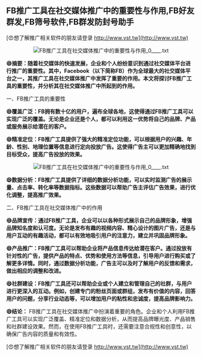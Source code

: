 ## **FB推广工具在社交媒体推广中的重要性与作用,FB好友群发,FB筛号软件,FB群发防封号助手**

[😍想了解推广相关软件的朋友请登录 http://www.vst.tw](http://www.vst.tw)

 <center><img src="https://vst.tw/MP4/tuiguang/png/1.png" alt="FB推广工具在社交媒体推广中的重要性与作用_0____.txt"></center>

**😄摘要：随着社交媒体的快速发展，企业和个人纷纷意识到通过社交媒体平台进行推广的重要性。其中，Facebook（以下简称FB）作为全球最大的社交媒体平台之一，其推广工具在社交媒体推广中发挥了重要的作用。本文将探讨FB推广工具的重要性，并分析其在社交媒体推广中所起到的作用。**

一、FB推广工具的重要性

**😄覆盖广泛：FB拥有数十亿的用户，遍布全球各地，这使得通过FB推广工具可以实现广泛的覆盖。无论是企业还是个人，都可以利用这一优势将自己的品牌、产品或服务展示给潜在的客户。**

**😄精准定位：FB推广工具提供了强大的精准定位功能，可以根据用户的兴趣、年龄、性别、地理位置等信息进行定向投放广告。这使得广告主可以更加精确地找到目标受众，提高广告投放的效果。**

 <center><img src="https://vst.tw/MP4/tuiguang/png/2.png" alt="FB推广工具在社交媒体推广中的重要性与作用_0____.txt"></center>

**😄数据分析：FB推广工具提供了详细的数据分析功能，可以实时监测广告的展示量、点击率、转化率等数据指标。这些数据可以帮助广告主评估广告效果，进行优化调整，提高推广效果。**

二、FB推广工具在社交媒体推广中的作用

**😄品牌宣传：通过FB推广工具，企业可以以各种形式展示自己的品牌形象，增强品牌知名度和认可度。无论是发布有趣的视频内容、精心设计的图片广告，还是与用户互动的有趣活动，都可以有效地吸引用户的注意力，建立并巩固品牌形象。**

**😄产品推广：FB推广工具可以帮助企业将产品信息传达给潜在客户。通过投放有针对性的广告，提供产品的特点、优势和使用方法等信息，引导用户进行购买或了解更多详情。同时，通过数据分析功能，广告主可以及时了解用户的反馈和需求，做出相应的调整和改进。**

**😄社群建设：FB推广工具还可以帮助企业或个人建立和管理自己的社群，与用户进行更深入的互动。例如，创建专门的粉丝页面或群组，发布有价值的内容，回答用户的问题，分享行业动态等，可以增加用户的粘性和忠诚度，提高品牌影响力。**

**😄结论：**
FB推广工具在社交媒体推广中扮演着重要的角色。企业和个人利用FB推广工具可以实现广泛覆盖、精准定位和数据分析，从而提高品牌曝光度、产品销售和社群建设效果。然而，在使用FB推广工具时，还需要注意合规性和创意性，以确保广告内容的质量和有效性。

[😍想了解推广相关软件的朋友请登录 http://www.vst.tw](http://www.vst.tw)



